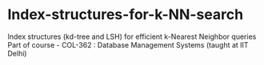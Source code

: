 # Index-structures-for-k-NN-search
Index structures (kd-tree and LSH) for efficient k-Nearest Neighbor queries
Part of course - COL-362 : Database Management Systems (taught at IIT Delhi)
